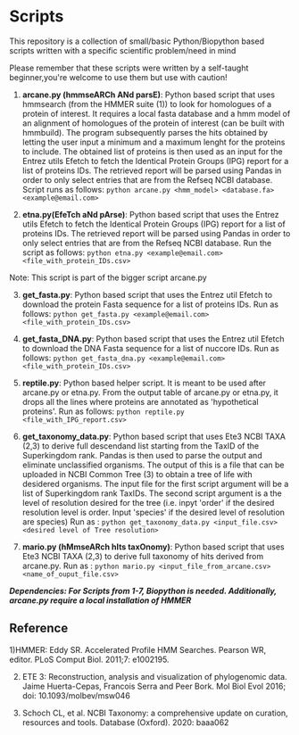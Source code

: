 # Scripts
This repository is a collection of small/basic Python/Biopython based scripts written with a specific scientific problem/need in mind

Please remember that these scripts were written by a self-taught beginner,you're welcome to use them but  use with caution!

1) **arcane.py (hmmseARCh ANd parsE)**: Python based script that uses hmmsearch (from the HMMER suite (1)) to look for homologues of a protein of interest. It requires a local  fasta database and a hmm model of an alignment of homologues of the protein of interest (can be built with hmmbuild). The program subsequently parses the hits obtained by letting the user input a minimum and a maximum lenght for the proteins to include. The obtained list of proteins is then used as an input for the Entrez utils Efetch to fetch the Identical Protein Groups (IPG) report for a list of proteins IDs. The retrieved report will be parsed using Pandas in order to only select entries that are from the Refseq NCBI database. Script runs as follows: `python arcane.py <hmm_model> <database.fa> <example@email.com>`

2) **etna.py(EfeTch aNd pArse)**: Python based script that uses the Entrez utils Efetch to fetch the Identical Protein Groups (IPG) report for a list of proteins IDs. The retrieved report will be parsed using Pandas in order to only select entries that are from the Refseq NCBI database. Run the script as follows:
`python etna.py <example@email.com> <file_with_protein_IDs.csv>`

  Note: This script is part of the bigger script arcane.py

3) **get_fasta.py**:  Python based script that uses the Entrez util Efetch to download the protein Fasta sequence for a list of proteins IDs. Run as follows:
`python get_fasta.py <example@email.com> <file_with_protein_IDs.csv>`

4) **get_fasta_DNA.py**:  Python based script that uses the Entrez util Efetch to download the DNA Fasta sequence for a list of nuccore IDs. Run as follows:
`python get_fasta_dna.py <example@email.com> <file_with_protein_IDs.csv>`

5) **reptile.py**:  Python based  helper script. It is meant to be used after arcane.py or etna.py. From the output table of arcane.py or etna.py, it drops all the lines where proteins are annotated as 'hypothetical proteins'. Run as follows: `python reptile.py <file_with_IPG_report.csv>`

6) **get_taxonomy_data.py**: Python based script that uses Ete3 NCBI TAXA (2,3) to derive full descendand list starting from the TaxID of the Superkingdom rank. Pandas is then used to parse the output and eliminate unclassified organisms. The output of this is a file that can be uploaded in NCBI Common Tree (3) to obtain a tree of life with desidered organisms. The input file for the first script argument will be a list of Superkingdom rank TaxIDs. The second script argument is a the level of resolution desired for the tree (i.e. inpyt 'order' if the desired resolution level is order. Input 'species' if the desired level of resolution are species)
Run as : `python get_taxonomy_data.py <input_file.csv> <desired level of Tree resolution>`

7) **mario.py (hMmseARch hIts taxOnomy)**: Python based script that uses Ete3 NCBI TAXA (2,3) to derive full taxonomy of hits derived from arcane.py. Run as : `python mario.py <input_file_from_arcane.csv> <name_of_ouput_file.csv>`


***Dependencies: For Scripts from 1-7, Biopython is needed. Additionally, arcane.py require a local installation of HMMER***



## Reference
1)HMMER: Eddy SR. Accelerated Profile HMM Searches. Pearson WR, editor. PLoS Comput Biol. 2011;7: e1002195.

2) ETE 3: Reconstruction, analysis and visualization of phylogenomic data. Jaime Huerta-Cepas, Francois Serra and Peer Bork. Mol Biol Evol 2016; doi: 10.1093/molbev/msw046

3) Schoch CL, et al. NCBI Taxonomy: a comprehensive update on curation, resources and tools. Database (Oxford). 2020: baaa062
